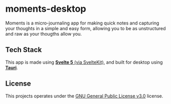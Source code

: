 
# moments-desktop

Moments is a micro-journaling app for making quick notes and capturing your thoughts in a simple and easy form, allowing you to be as unstructured and raw as your thougths allow you.

## Tech Stack

This app is made using [**Svelte 5** (via SvelteKit)](https://svelte.dev), and built for desktop using [**Tauri**](https://tauri.app).

## License

This projects operates under the [GNU General Public License v3.0](https://choosealicense.com/licenses/gpl-3.0/) license.
